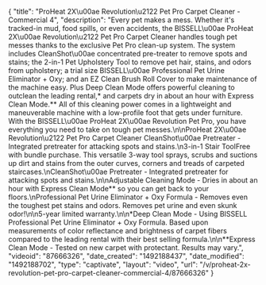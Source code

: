 {
    "title": "ProHeat 2X\u00ae Revolution\u2122 Pet Pro Carpet Cleaner - Commercial 4",
    "description": "Every pet makes a mess. Whether it's tracked-in mud, food spills, or even accidents, the BISSELL\u00ae ProHeat 2X\u00ae Revolution\u2122 Pet Pro Carpet Cleaner handles tough pet messes thanks to the exclusive Pet Pro clean-up system. The system includes CleanShot\u00ae concentrated pre-treater to remove spots and stains; the 2-in-1 Pet Upholstery Tool to remove pet hair, stains, and odors from upholstery; a trial size BISSELL\u00ae Professional Pet Urine Eliminator + Oxy; and an EZ Clean Brush Roll Cover to make maintenance of the machine easy. Plus Deep Clean Mode offers powerful cleaning to outclean the leading rental,* and carpets dry in about an hour with Express Clean Mode.** All of this cleaning power comes in a lightweight and maneuverable machine with a low-profile foot that gets under furniture. With the BISSELL\u00ae ProHeat 2X\u00ae Revolution Pet Pro, you have everything you need to take on tough pet messes.\n\nProHeat 2X\u00ae Revolution\u2122 Pet Pro Carpet Cleaner CleanShot\u00ae Pretreater - Integrated pretreater for attacking spots and stains.\n3-in-1 Stair ToolFree with bundle purchase. This versatile 3-way tool sprays, scrubs and suctions up dirt and stains from the outer curves, corners and treads of carpeted staircases.\nCleanShot\u00ae Pretreater - Integrated pretreater for attacking spots and stains.\n\nAdjustable Cleaning Mode - Dries in about an hour with Express Clean Mode** so you can get back to your floors.\nProfessional Pet Urine Eliminator + Oxy Formula - Removes even the toughest pet stains and odors. Removes pet urine and even skunk odor!\n\n5-year limited warranty.\n\n*Deep Clean Mode - Using BISSELL Professional Pet Urine Eliminator + Oxy Formula. Based upon measurements of color reflectance and brightness of carpet fibers compared to the leading rental with their best selling formula.\n\n**Express Clean Mode - Tested on new carpet with protectant. Results may vary.",
    "videoid": "87666326",
    "date_created": "1492188437",
    "date_modified": "1492188702",
    "type": "captivate",
    "layout": "video",
    "url": "\/v\/proheat-2x-revolution-pet-pro-carpet-cleaner-commercial-4\/87666326"
}